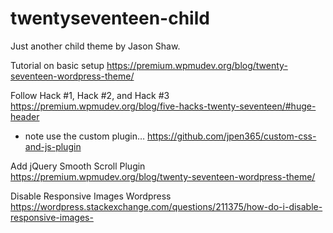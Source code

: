 # twentyseventeen-child
Just another child theme by Jason Shaw.

Tutorial on basic setup
https://premium.wpmudev.org/blog/twenty-seventeen-wordpress-theme/

Follow Hack #1, Hack #2, and Hack #3
https://premium.wpmudev.org/blog/five-hacks-twenty-seventeen/#huge-header
* note use the custom plugin… https://github.com/jpen365/custom-css-and-js-plugin 

Add jQuery Smooth Scroll Plugin
https://premium.wpmudev.org/blog/twenty-seventeen-wordpress-theme/

Disable Responsive Images Wordpress
https://wordpress.stackexchange.com/questions/211375/how-do-i-disable-responsive-images- 

